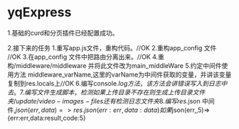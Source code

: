 # yqExpress
1.基础的curd和分页插件已经配置成功。

2.接下来的任务
1.重写app.js文件，重构代码。//OK
2.重构app_config 文件 //OK
3.在app_config 文件中把路由分离出来。//OK
4.重构/middleware/middleware 并将此文件改为main_middleWare
5.约定中间件使用方法 middleware_varName,这里的varName为中间件获取的变量，并讲该变量复制到res.locals上//OK
6.编写console.$log方法，该方法会讲错误写入到日志中去。
7.编写文件生成脚本，检测如果上传目录不存在则生成上传目录文件夹 /update/video-images-files 还有检测日志文件夹
8.编写res.$json 中间件,$json(err,data)=> res.json({err:err,data:data})
如果$json(err,,5)=> {err:err,data:result,code:5}
